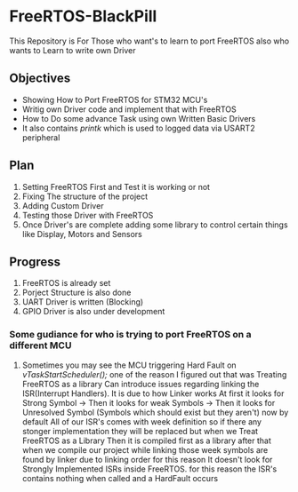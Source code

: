 # FreeRTOS-BlackPill
This Repository is For Those who want's to learn to port FreeRTOS also who wants to Learn to write own Driver 

## Objectives 
  - Showing How to Port FreeRTOS for STM32 MCU's
  - Writig own Driver code and implement that with FreeRTOS
  - How to Do some advance Task using own Written Basic Drivers
  - It also contains *printk* which is used to logged data via USART2 peripheral
## Plan 
1. Setting FreeRTOS First and Test it is working or not
2. Fixing The structure of the project
3. Adding Custom Driver
4. Testing those Driver with FreeRTOS
5. Once Driver's are complete adding some library to control certain things like Display, Motors and Sensors

## Progress 
1. FreeRTOS is already set
2. Porject Structure is also done
3. UART Driver is written (Blocking)
4. GPIO Driver is also under development

### Some gudiance for who is trying to port FreeRTOS on a different MCU

1. Sometimes you may see the MCU triggering Hard Fault on *vTaskStartScheduler();* one of the reason I figured out that was 
   Treating FreeRTOS as a library Can introduce issues regarding linking the ISR(Interrupt Handlers). It is due to how Linker works
   At first it looks for Strong Symbol -> Then it looks for weak Symbols -> Then it looks for Unresolved Symbol (Symbols which should exist but they aren't)
   now by default All of our ISR's comes with week definition so if there any stonger implementation they will be replaced but when we Treat FreeRTOS as a Library
   Then it is compiled first as a library after that when we compile our project while linking those week symbols are found by linker due to linking order for this reason 
   It doesn't look for Strongly Implemented ISRs inside FreeRTOS. for this reason the ISR's contains nothing when called and a HardFault occurs  
